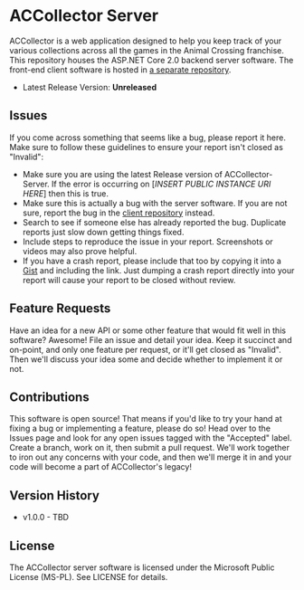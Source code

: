 ACCollector Server
==================
ACCollector is a web application designed to help you keep track of your various collections across all the games in the Animal Crossing franchise. This repository houses the ASP.NET Core 2.0 backend server software. The front-end client software is hosted in [a separate repository](https://github.com/Drakmyth/ACCollector-Client).

* Latest Release Version: **Unreleased**

Issues
------
If you come across something that seems like a bug, please report it here. Make sure to follow these guidelines to ensure your report isn't closed as "Invalid":

* Make sure you are using the latest Release version of ACCollector-Server. If the error is occurring on [*INSERT PUBLIC INSTANCE URI HERE*] then this is true.
* Make sure this is actually a bug with the server software. If you are not sure, report the bug in the [client repository](https://github.com/Drakmyth/ACCollector-Client) instead.
* Search to see if someone else has already reported the bug. Duplicate reports just slow down getting things fixed.
* Include steps to reproduce the issue in your report. Screenshots or videos may also prove helpful.
* If you have a crash report, please include that too by copying it into a [Gist](https://gist.github.com) and including the link. Just dumping a crash report directly into your report will cause your report to be closed without review.

Feature Requests
----------------
Have an idea for a new API or some other feature that would fit well in this software? Awesome! File an issue and detail your idea. Keep it succinct and on-point, and only one feature per request, or it'll get closed as "Invalid". Then we'll discuss your idea some and decide whether to implement it or not.

Contributions
-------------
This software is open source! That means if you'd like to try your hand at fixing a bug or implementing a feature, please do so! Head over to the Issues page and look for any open issues tagged with the "Accepted" label. Create a branch, work on it, then submit a pull request. We'll work together to iron out any concerns with your code, and then we'll merge it in and your code will become a part of ACCollector's legacy!

Version History
---------------
* v1.0.0 - TBD

License
-------
The ACCollector server software is licensed under the Microsoft Public License (MS-PL). See LICENSE for details.
